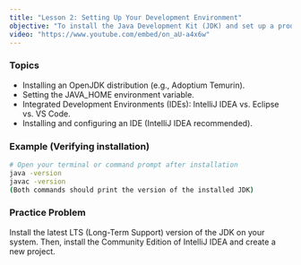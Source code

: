 ```yaml
---
title: "Lesson 2: Setting Up Your Development Environment"
objective: "To install the Java Development Kit (JDK) and set up a productive coding environment."
video: "https://www.youtube.com/embed/on_aU-a4x6w"
---
```


### Topics

- Installing an OpenJDK distribution (e.g., Adoptium Temurin).
- Setting the JAVA_HOME environment variable.
- Integrated Development Environments (IDEs): IntelliJ IDEA vs. Eclipse vs. VS Code.
- Installing and configuring an IDE (IntelliJ IDEA recommended).

### Example (Verifying installation)

```bash
# Open your terminal or command prompt after installation
java -version
javac -version
(Both commands should print the version of the installed JDK)
```

### Practice Problem

Install the latest LTS (Long-Term Support) version of the JDK on your system. Then, install the Community Edition of IntelliJ IDEA and create a new project.
